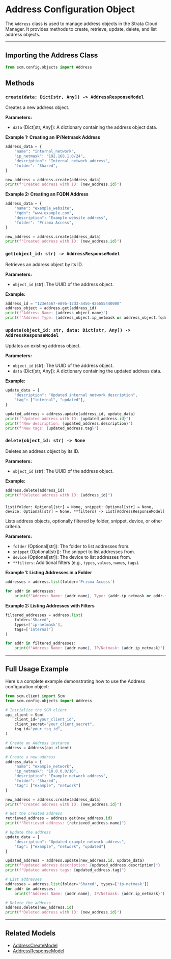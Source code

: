 # Address Configuration Object

The `Address` class is used to manage address objects in the Strata Cloud Manager. It provides methods to create,
retrieve, update, delete, and list address objects.

---

## Importing the Address Class

<div class="termy">

<!-- termynal -->

```python
from scm.config.objects import Address
```

</div>

## Methods

### `create(data: Dict[str, Any]) -> AddressResponseModel`

Creates a new address object.

**Parameters:**

- `data` (Dict[str, Any]): A dictionary containing the address object data.

**Example 1: Creating an IP/Netmask Address**

<div class="termy">

<!-- termynal -->

```python
address_data = {
    "name": "internal_network",
    "ip_netmask": "192.168.1.0/24",
    "description": "Internal network address",
    "folder": "Shared",
}

new_address = address.create(address_data)
print(f"Created address with ID: {new_address.id}")
```

</div>

**Example 2: Creating an FQDN Address**

<div class="termy">

<!-- termynal -->

```python
address_data = {
    "name": "example_website",
    "fqdn": "www.example.com",
    "description": "Example website address",
    "folder": "Prisma Access",
}

new_address = address.create(address_data)
print(f"Created address with ID: {new_address.id}")
```

</div>

### `get(object_id: str) -> AddressResponseModel`

Retrieves an address object by its ID.

**Parameters:**

- `object_id` (str): The UUID of the address object.

**Example:**

<div class="termy">

<!-- termynal -->

```python
address_id = "123e4567-e89b-12d3-a456-426655440000"
address_object = address.get(address_id)
print(f"Address Name: {address_object.name}")
print(f"Address Type: {address_object.ip_netmask or address_object.fqdn}")
```

</div>

### `update(object_id: str, data: Dict[str, Any]) -> AddressResponseModel`

Updates an existing address object.

**Parameters:**

- `object_id` (str): The UUID of the address object.
- `data` (Dict[str, Any]): A dictionary containing the updated address data.

**Example:**

<div class="termy">

<!-- termynal -->

```python
update_data = {
    "description": "Updated internal network description",
    "tag": ["internal", "updated"],
}

updated_address = address.update(address_id, update_data)
print(f"Updated address with ID: {updated_address.id}")
print(f"New description: {updated_address.description}")
print(f"New tags: {updated_address.tag}")
```

</div>

### `delete(object_id: str) -> None`

Deletes an address object by its ID.

**Parameters:**

- `object_id` (str): The UUID of the address object.

**Example:**

<div class="termy">

<!-- termynal -->

```python
address.delete(address_id)
print(f"Deleted address with ID: {address_id}")
```

</div>

###

`list(folder: Optional[str] = None, snippet: Optional[str] = None, device: Optional[str] = None, **filters) -> List[AddressResponseModel]`

Lists address objects, optionally filtered by folder, snippet, device, or other criteria.

**Parameters:**

- `folder` (Optional[str]): The folder to list addresses from.
- `snippet` (Optional[str]): The snippet to list addresses from.
- `device` (Optional[str]): The device to list addresses from.
- `**filters`: Additional filters (e.g., `types`, `values`, `names`, `tags`).

**Example 1: Listing Addresses in a Folder**

<div class="termy">

<!-- termynal -->

```python
addresses = address.list(folder='Prisma Access')

for addr in addresses:
    print(f"Address Name: {addr.name}, Type: {addr.ip_netmask or addr.fqdn}")
```

</div>

**Example 2: Listing Addresses with Filters**

<div class="termy">

<!-- termynal -->

```python
filtered_addresses = address.list(
    folder='Shared',
    types=['ip-netmask'],
    tags=['internal']
)

for addr in filtered_addresses:
    print(f"Address Name: {addr.name}, IP/Netmask: {addr.ip_netmask}")
```

</div>

---

## Full Usage Example

Here's a complete example demonstrating how to use the Address configuration object:

<div class="termy">

<!-- termynal -->

```python
from scm.client import Scm
from scm.config.objects import Address

# Initialize the SCM client
api_client = Scm(
    client_id="your_client_id",
    client_secret="your_client_secret",
    tsg_id="your_tsg_id",
)

# Create an Address instance
address = Address(api_client)

# Create a new address
address_data = {
    "name": "example_network",
    "ip_netmask": "10.0.0.0/16",
    "description": "Example network address",
    "folder": "Shared",
    "tag": ["example", "network"]
}

new_address = address.create(address_data)
print(f"Created address with ID: {new_address.id}")

# Get the created address
retrieved_address = address.get(new_address.id)
print(f"Retrieved address: {retrieved_address.name}")

# Update the address
update_data = {
    "description": "Updated example network address",
    "tag": ["example", "network", "updated"]
}

updated_address = address.update(new_address.id, update_data)
print(f"Updated address description: {updated_address.description}")
print(f"Updated address tags: {updated_address.tag}")

# List addresses
addresses = address.list(folder='Shared', types=['ip-netmask'])
for addr in addresses:
    print(f"Address Name: {addr.name}, IP/Netmask: {addr.ip_netmask}")

# Delete the address
address.delete(new_address.id)
print(f"Deleted address with ID: {new_address.id}")
```

</div>

---

## Related Models

- [AddressCreateModel](../../models/objects/address_models.md#addressrequestmodel)
- [AddressResponseModel](../../models/objects/address_models.md#addressresponsemodel)